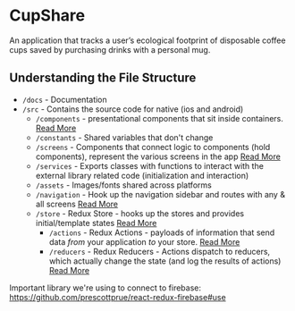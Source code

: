 # CupShare
An application that tracks a user’s ecological footprint of disposable coffee cups saved by purchasing drinks with a personal mug.

## Understanding the File Structure
- `/docs` - Documentation
- `/src` - Contains the source code for native (ios and android)
    - `/components` - presentational components that sit inside containers. [Read More](https://medium.com/@dan_abramov/smart-and-dumb-components-7ca2f9a7c7d0)
    - `/constants` - Shared variables that don't change
    - `/screens` - Components that connect logic to components (hold components), represent the various screens in the app [Read More](https://redux.js.org/docs/basics/UsageWithReact.html#presentational-and-container-components)
    - `/services` - Exports classes with functions to interact with the external library related code (initialization and interaction)
    - `/assets` - Images/fonts shared across platforms
    - `/navigation` - Hook up the navigation sidebar and routes with any & all screens [Read More](https://reactnavigation.org/docs/en/getting-started.html)
    - `/store` - Redux Store - hooks up the stores and provides initial/template states [Read More](https://redux.js.org/docs/basics/Store.html)
        - `/actions` - Redux Actions - payloads of information that send data _from_ your application _to_ your store. [Read More](https://redux.js.org/docs/basics/Actions.html)
        - `/reducers` - Redux Reducers - Actions dispatch to reducers, which actually change the state (and log the results of actions) [Read More](https://redux.js.org/docs/basics/Reducers.html)

Important library we're using to connect to firebase: https://github.com/prescottprue/react-redux-firebase#use
